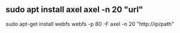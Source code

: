 sudo apt install axel
axel -n 20 "url"
-----------

sudo apt-get install webfs
webfs -p 80 -F 
axel -n 20 "http://ip/path"
